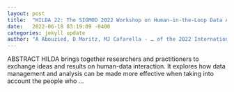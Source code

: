 ```yaml
---
layout: post
title:  "HILDA 22: The SIGMOD 2022 Workshop on Human-in-the-Loop Data Analytics"
date:   2022-06-18 03:19:09 -0400
categories: jekyll update
author: "A Abouzied, D Moritz, MJ Cafarella - … of the 2022 International Conference on …, 2022"
---
```

ABSTRACT HILDA brings together researchers and practitioners to exchange ideas and results on human-data interaction. It explores how data management and analysis can be made more effective when taking into account the people who …
